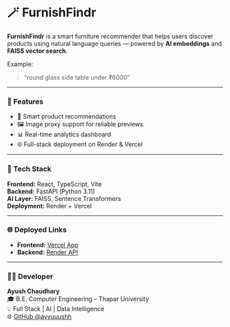 # 🪄 FurnishFindr

**FurnishFindr** is a smart furniture recommender that helps users discover products using natural language queries — powered by **AI embeddings** and **FAISS vector search**.

Example:  
> “round glass side table under ₹6000”

---

### 🚀 Features
- 🤖 Smart product recommendations  
- 🖼️ Image proxy support for reliable previews  
- 📊 Real-time analytics dashboard  
- 🌐 Full-stack deployment on Render & Vercel  

---

### 🧠 Tech Stack
**Frontend:** React, TypeScript, Vite  
**Backend:** FastAPI (Python 3.11)  
**AI Layer:** FAISS, Sentence Transformers  
**Deployment:** Render + Vercel  

---

### 🌐 Deployed Links
- **Frontend:** [Vercel App](https://furnish-findrfrontend.vercel.app)  
- **Backend:** [Render API](https://furnish-findr-backend.onrender.com)

---

### 👨‍💻 Developer
**Ayush Chaudhary**  
🎓 B.E. Computer Engineering – Thapar University  
💡 Full Stack | AI | Data Intelligence  
🌐 [GitHub @ayyuuushh](https://github.com/ayyuuushh)
